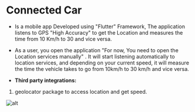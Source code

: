 # Connected Car

- Is a mobile app Developed using "Flutter" Framework, The application listens to GPS "High Accuracy" to get the Location and measures the time from 10 Km/h to 30 and vice versa.

- As a user, you open the application "For now, You need to open the Location services manually" .
It will start listening automatically to location services, and depending on your current speed, it will measure the time the vehicle takes to go from 10km/h to 30 km/h and vice versa.

- **Third party integrations:**

1.	geolocator package to access location and get speed.

![alt ](https://i.ibb.co/fqM9ZM7/Screenshot-1592737603.png)

